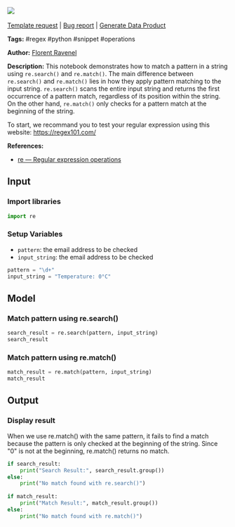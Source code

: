 <a href="https://app.naas.ai/user-redirect/naas/downloader?url=https://raw.githubusercontent.com/jupyter-naas/awesome-notebooks/master/RegEx/RegEx_Match_pattern.ipynb" target="_parent"><img src="https://naasai-public.s3.eu-west-3.amazonaws.com/open_in_naas.svg"/></a><br><br><a href="https://github.com/jupyter-naas/awesome-notebooks/issues/new?assignees=&labels=&template=template-request.md&title=Tool+-+Action+of+the+notebook+">Template request</a> | <a href="https://github.com/jupyter-naas/awesome-notebooks/issues/new?assignees=&labels=bug&template=bug_report.md&title=RegEx+-+Match+pattern:+Error+short+description">Bug report</a> | <a href="https://app.naas.ai/user-redirect/naas/downloader?url=https://raw.githubusercontent.com/jupyter-naas/awesome-notebooks/master/Naas/Naas_Start_data_product.ipynb" target="_parent">Generate Data Product</a>

**Tags:** #regex #python #snippet #operations

**Author:** [Florent Ravenel](https://www.linkedin.com/in/florent-ravenel/)

**Description:** This notebook demonstrates how to match a pattern in a string using `re.search()` and `re.match()`. The main difference between `re.search()` and `re.match()` lies in how they apply pattern matching to the input string. `re.search()` scans the entire input string and returns the first occurrence of a pattern match, regardless of its position within the string. On the other hand, `re.match()` only checks for a pattern match at the beginning of the string.

To start, we recommand you to test your regular expression using this website: https://regex101.com/

**References:** 
- [re — Regular expression operations](https://docs.python.org/3/library/re.html)

## Input

### Import libraries


```python
import re
```

### Setup Variables
- `pattern`: the email address to be checked
- `input_string`: the email address to be checked


```python
pattern = "\d+"
input_string = "Temperature: 0°C"
```

## Model

### Match pattern using re.search()


```python
search_result = re.search(pattern, input_string)
search_result
```

### Match pattern using re.match()


```python
match_result = re.match(pattern, input_string)
match_result
```

## Output

### Display result
When we use re.match() with the same pattern, it fails to find a match because the pattern is only checked at the beginning of the string. Since "0" is not at the beginning, re.match() returns no match.


```python
if search_result:
    print("Search Result:", search_result.group())
else:
    print("No match found with re.search()")
    
if match_result:
    print("Match Result:", match_result.group())
else:
    print("No match found with re.match()")
```

 


```python

```
